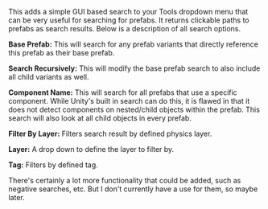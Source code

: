 This adds a simple GUI based search to your Tools dropdown menu that can be very useful for searching for prefabs. It returns clickable paths to prefabs as search results. Below is a description of all search options.

**Base Prefab:** This will search for any prefab variants that directly reference this prefab as their base prefab.

**Search Recursively:** This will modify the base prefab search to also include all child variants as well.

**Component Name:** This will search for all prefabs that use a specific component. While Unity's built in search can do this, it is flawed in that it does not detect components on nested/child objects within the prefab. This search will also look at all child objects in every prefab.

**Filter By Layer:** Filters search result by defined physics layer.

**Layer:** A drop down to define the layer to filter by.

**Tag:** Filters by defined tag.

There's certainly a lot more functionality that could be added, such as negative searches, etc. But I don't currently have a use for them, so maybe later.
